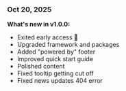 ### Oct 20, 2025

**What's new in v1.0.0:**

- Exited early access 🥳
- Upgraded framework and packages
- Added "powered by" footer
- Improved quick start guide
- Polished content
- Fixed tooltip getting cut off
- Fixed news updates 404 error
